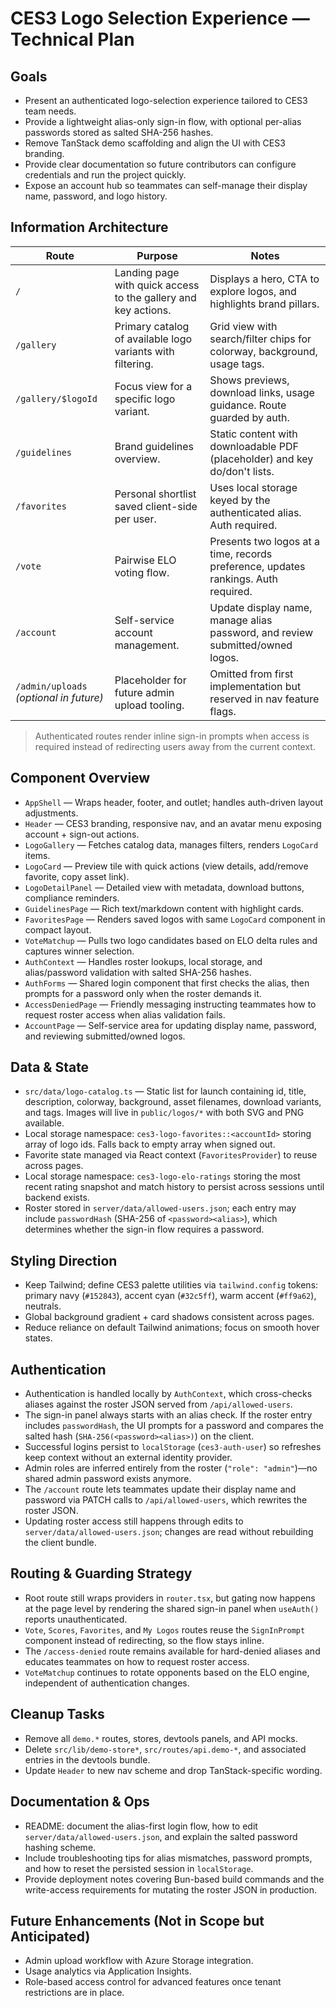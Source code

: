 # CES3 Logo Selection Experience — Technical Plan

## Goals

- Present an authenticated logo-selection experience tailored to CES3 team needs.
- Provide a lightweight alias-only sign-in flow, with optional per-alias passwords stored as salted SHA-256 hashes.
- Remove TanStack demo scaffolding and align the UI with CES3 branding.
- Provide clear documentation so future contributors can configure credentials and run the project quickly.
- Expose an account hub so teammates can self-manage their display name, password, and logo history.

## Information Architecture

| Route | Purpose | Notes |
|-------|---------|-------|
| `/` | Landing page with quick access to the gallery and key actions. | Displays a hero, CTA to explore logos, and highlights brand pillars. |
| `/gallery` | Primary catalog of available logo variants with filtering. | Grid view with search/filter chips for colorway, background, usage tags. |
| `/gallery/$logoId` | Focus view for a specific logo variant. | Shows previews, download links, usage guidance. Route guarded by auth. |
| `/guidelines` | Brand guidelines overview. | Static content with downloadable PDF (placeholder) and key do/don't lists. |
| `/favorites` | Personal shortlist saved client-side per user. | Uses local storage keyed by the authenticated alias. Auth required. |
| `/vote` | Pairwise ELO voting flow. | Presents two logos at a time, records preference, updates rankings. Auth required. |
| `/account` | Self-service account management. | Update display name, manage alias password, and review submitted/owned logos. |
| `/admin/uploads` *(optional in future)* | Placeholder for future admin upload tooling. | Omitted from first implementation but reserved in nav feature flags. |

> Authenticated routes render inline sign-in prompts when access is required instead of redirecting users away from the current context.

## Component Overview

- `AppShell` — Wraps header, footer, and outlet; handles auth-driven layout adjustments.
- `Header` — CES3 branding, responsive nav, and an avatar menu exposing account + sign-out actions.
- `LogoGallery` — Fetches catalog data, manages filters, renders `LogoCard` items.
- `LogoCard` — Preview tile with quick actions (view details, add/remove favorite, copy asset link).
- `LogoDetailPanel` — Detailed view with metadata, download buttons, compliance reminders.
- `GuidelinesPage` — Rich text/markdown content with highlight cards.
- `FavoritesPage` — Renders saved logos with same `LogoCard` component in compact layout.
- `VoteMatchup` — Pulls two logo candidates based on ELO delta rules and captures winner selection.
- `AuthContext` — Handles roster lookups, local storage, and alias/password validation with salted SHA-256 hashes.
- `AuthForms` — Shared login component that first checks the alias, then prompts for a password only when the roster demands it.
- `AccessDeniedPage` — Friendly messaging instructing teammates how to request roster access when alias validation fails.
- `AccountPage` — Self-service area for updating display name, password, and reviewing submitted/owned logos.

## Data & State

- `src/data/logo-catalog.ts` — Static list for launch containing id, title, description, colorway, background, asset filenames, download variants, and tags. Images will live in `public/logos/*` with both SVG and PNG available.
- Local storage namespace: `ces3-logo-favorites::<accountId>` storing array of logo ids. Falls back to empty array when signed out.
- Favorite state managed via React context (`FavoritesProvider`) to reuse across pages.
- Local storage namespace: `ces3-logo-elo-ratings` storing the most recent rating snapshot and match history to persist across sessions until backend exists.
- Roster stored in `server/data/allowed-users.json`; each entry may include `passwordHash` (SHA-256 of `<password><alias>`), which determines whether the sign-in flow requires a password.

## Styling Direction

- Keep Tailwind; define CES3 palette utilities via `tailwind.config` tokens: primary navy (`#152843`), accent cyan (`#32c5ff`), warm accent (`#ff9a62`), neutrals.
- Global background gradient + card shadows consistent across pages.
- Reduce reliance on default Tailwind animations; focus on smooth hover states.

## Authentication

- Authentication is handled locally by `AuthContext`, which cross-checks aliases against the roster JSON served from `/api/allowed-users`.
- The sign-in panel always starts with an alias check. If the roster entry includes `passwordHash`, the UI prompts for a password and compares the salted hash (`SHA-256(<password><alias>)`) on the client.
- Successful logins persist to `localStorage` (`ces3-auth-user`) so refreshes keep context without an external identity provider.
- Admin roles are inferred entirely from the roster (`"role": "admin"`)—no shared admin password exists anymore.
- The `/account` route lets teammates update their display name and password via PATCH calls to `/api/allowed-users`, which rewrites the roster JSON.
- Updating roster access still happens through edits to `server/data/allowed-users.json`; changes are read without rebuilding the client bundle.

## Routing & Guarding Strategy

- Root route still wraps providers in `router.tsx`, but gating now happens at the page level by rendering the shared sign-in panel when `useAuth()` reports unauthenticated.
- `Vote`, `Scores`, `Favorites`, and `My Logos` routes reuse the `SignInPrompt` component instead of redirecting, so the flow stays inline.
- The `/access-denied` route remains available for hard-denied aliases and educates teammates on how to request roster access.
- `VoteMatchup` continues to rotate opponents based on the ELO engine, independent of authentication changes.

## Cleanup Tasks

- Remove all `demo.*` routes, stores, devtools panels, and API mocks.
- Delete `src/lib/demo-store*`, `src/routes/api.demo-*`, and associated entries in the devtools bundle.
- Update `Header` to new nav scheme and drop TanStack-specific wording.

## Documentation & Ops

- README: document the alias-first login flow, how to edit `server/data/allowed-users.json`, and explain the salted password hashing scheme.
- Include troubleshooting tips for alias mismatches, password prompts, and how to reset the persisted session in `localStorage`.
- Provide deployment notes covering Bun-based build commands and the write-access requirements for mutating the roster JSON in production.

## Future Enhancements (Not in Scope but Anticipated)

- Admin upload workflow with Azure Storage integration.
- Usage analytics via Application Insights.
- Role-based access control for advanced features once tenant restrictions are in place.
